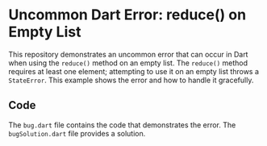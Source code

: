 # Uncommon Dart Error: reduce() on Empty List

This repository demonstrates an uncommon error that can occur in Dart when using the `reduce()` method on an empty list.  The `reduce()` method requires at least one element; attempting to use it on an empty list throws a `StateError`. This example shows the error and how to handle it gracefully.

## Code
The `bug.dart` file contains the code that demonstrates the error.  The `bugSolution.dart` file provides a solution.